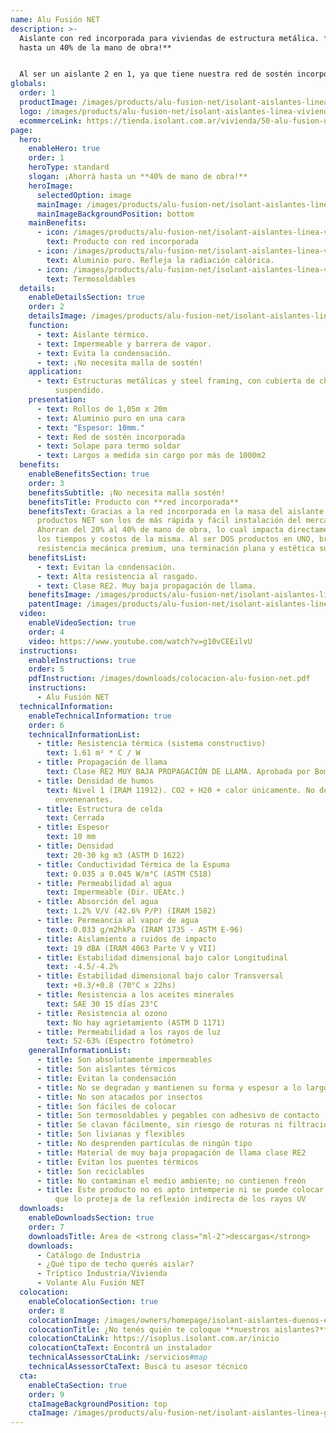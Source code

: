 ```yaml
---
name: Alu Fusión NET
description: >-
  Aislante con red incorporada para viviendas de estructura metálica. **¡Ahorrá
  hasta un 40% de la mano de obra!**


  Al ser un aislante 2 en 1, ya que tiene nuestra red de sostén incorporada en la masa, se ahorra del 20% al 40% de tiempo de colocación en obra, lo cual representa hasta un 50% del costo de la **ALU FUSION NET**, Reduciendo además a la mitad los accidentes por riesgo de colocación, ya que se trabaja sobre la chapa.
globals:
  order: 1
  productImage: /images/products/alu-fusion-net/isolant-aislantes-linea-vivienda-alu-fusion-net-producto-rollo.png
  logo: /images/products/alu-fusion-net/isolant-aislantes-linea-vivienda-alu-fusion-net-logo.png
  ecommerceLink: https://tienda.isolant.com.ar/vivienda/50-alu-fusion-net.html
page:
  hero:
    enableHero: true
    order: 1
    heroType: standard
    slogan: ¡Ahorrá hasta un **40% de mano de obra!**
    heroImage:
      selectedOption: image
      mainImage: /images/products/alu-fusion-net/isolant-aislantes-linea-galpones-y-tinglados-alu-stark-net-imagen-fondo.jpg
      mainImageBackgroundPosition: bottom
    mainBenefits:
      - icon: /images/products/alu-fusion-net/isolant-aislantes-linea-vivienda-alu-fusion-net-beneficio-1.svg
        text: Producto con red incorporada
      - icon: /images/products/alu-fusion-net/isolant-aislantes-linea-vivienda-alu-fusion-net-beneficio-2.svg
        text: Aluminio puro. Refleja la radiación calórica.
      - icon: /images/products/alu-fusion-net/isolant-aislantes-linea-vivienda-alu-fusion-net-beneficio-3.svg
        text: Termosoldables
  details:
    enableDetailsSection: true
    order: 2
    detailsImage: /images/products/alu-fusion-net/isolant-aislantes-linea-vivienda-alu-fusion-net-imagen-detalle-producto.jpg
    function:
      - text: Aislante térmico.
      - text: Impermeable y barrera de vapor.
      - text: Evita la condensación.
      - text: ¡No necesita malla de sostén!
    application:
      - text: Estructuras metálicas y steel framing, con cubierta de chapa y cielorraso
          suspendido.
    presentation:
      - text: Rollos de 1,05m x 20m
      - text: Aluminio puro en una cara
      - text: "Espesor: 10mm."
      - text: Red de sostén incorporada
      - text: Solape para termo soldar
      - text: Largos a medida sin cargo por más de 1000m2
  benefits:
    enableBenefitsSection: true
    order: 3
    benefitsSubtitle: ¡No necesita malla sostén!
    benefitsTitle: Producto con **red incorporada**
    benefitsText: Gracias a la red incorporada en la masa del aislante, nuestros
      productos NET son los de más rápida y fácil instalación del mercado.
      Ahorran del 20% al 40% de mano de obra, lo cual impacta directamente en
      los tiempos y costos de la misma. Al ser DOS productos en UNO, brinda una
      resistencia mecánica premium, una terminación plana y estética superior.
    benefitsList:
      - text: Evitan la condensación.
      - text: Alta resistencia al rasgado.
      - text: Clase RE2. Muy baja propagación de llama.
    benefitsImage: /images/products/alu-fusion-net/isolant-aislantes-linea-vivienda-alu-fusion-net-beneficio-exclusivo.jpg
    patentImage: /images/products/alu-fusion-net/isolant-aislantes-linea-vivienda-alu-fusion-net-patente.png
  video:
    enableVideoSection: true
    order: 4
    video: https://www.youtube.com/watch?v=g10vCEEilvU
  instructions:
    enableInstructions: true
    order: 5
    pdfInstruction: /images/downloads/colocacion-alu-fusion-net.pdf
    instructions:
      - Alu Fusión NET
  technicalInformation:
    enableTechnicalInformation: true
    order: 6
    technicalInformationList:
      - title: Resistencia térmica (sistema constructivo)
        text: 1.61 m² * C / W
      - title: Propagación de llama
        text: Clase RE2 MUY BAJA PROPAGACIÓN DE LLAMA. Aprobada por Bomberos Argentina.
      - title: Densidad de humos
        text: Nivel 1 (IRAM 11912). CO2 + H20 + calor únicamente. No desprende gases
          envenenantes.
      - title: Estructura de celda
        text: Cerrada
      - title: Espesor
        text: 10 mm
      - title: Densidad
        text: 20-30 kg m3 (ASTM D 1622)
      - title: Conductividad Térmica de la Espuma
        text: 0.035 a 0.045 W/m°C (ASTM C518)
      - title: Permeabilidad al agua
        text: Impermeable (Dir. UEAtc.)
      - title: Absorción del agua
        text: 1.2% V/V (42.6% P/P) (IRAM 1582)
      - title: Permeancia al vapor de agua
        text: 0.033 g/m2hkPa (IRAM 1735 - ASTM E-96)
      - title: Aislamiento a ruidos de impacto
        text: 19 dBA (IRAM 4063 Parte V y VII)
      - title: Estabilidad dimensional bajo calor Longitudinal
        text: -4.5/-4.2%
      - title: Estabilidad dimensional bajo calor Transversal
        text: +0.3/+0.8 (70°C x 22hs)
      - title: Resistencia a los aceites minerales
        text: SAE 30 15 días 23°C
      - title: Resistencia al ozono
        text: No hay agrietamiento (ASTM D 1171)
      - title: Permeabilidad a los rayos de luz
        text: 52-63% (Espectro fotómetro)
    generalInformationList:
      - title: Son absolutamente impermeables
      - title: Son aislantes térmicos
      - title: Evitan la condensación
      - title: No se degradan y mantienen su forma y espesor a lo largo del tiempo
      - title: No son atacados por insectos
      - title: Son fáciles de colocar
      - title: Son termosoldables y pegables con adhesivo de contacto
      - title: Se clavan fácilmente, sin riesgo de roturas ni filtraciones
      - title: Son livianas y flexibles
      - title: No desprenden partículas de ningún tipo
      - title: Material de muy baja propagación de llama clase RE2
      - title: Evitan los puentes térmicos
      - title: Son reciclables
      - title: No contaminan el medio ambiente; no contienen freón
      - title: Este producto no es apto intemperie ni se puede colocar sin un cielorraso
          que lo proteja de la reflexión indirecta de los rayos UV
  downloads:
    enableDownloadsSection: true
    order: 7
    downloadsTitle: Área de <strong class="ml-2">descargas</strong>
    downloads:
      - Catálogo de Industria
      - ¿Qué tipo de techo querés aislar?
      - Tríptico Industria/Vivienda
      - Volante Alu Fusión NET
  colocation:
    enableColocationSection: true
    order: 8
    colocationImage: /images/owners/homepage/isolant-aislantes-duenos-e-inquilinos-isoplus-colocation.jpg
    colocationTitle: ¿No tenés quién te coloque **nuestros aislantes?**
    colocationCtaLink: https://isoplus.isolant.com.ar/inicio
    colocationCtaText: Encontrá un instalador
    technicalAssessorCtaLink: /servicios#map
    technicalAssessorCtaText: Buscá tu asesor técnico
  cta:
    enableCtaSection: true
    order: 9
    ctaImageBackgroundPosition: top
    ctaImage: /images/products/alu-fusion-net/isolant-aislantes-linea-galpones-y-tinglados-alu-stark-net-cta-imagen.jpg
---
```

